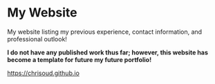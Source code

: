 # My Website

My website listing my previous experience, contact information, and professional outlook! 

**I do not have any published work thus far; however, this website has become a template for future my future portfolio!**

https://chrisoud.github.io
